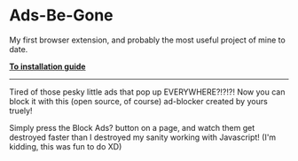 # Ads-Be-Gone

My first browser extension, and probably the most useful project of mine to date.

**[To installation guide](https://github.com/ZeroPointNothing/Ads-Be-Gone/wiki/Installation-and-Supported-Browsers)**

***

Tired of those pesky little ads that pop up EVERYWHERE?!?!?!
Now you can block it with this (open source, of course) ad-blocker created by yours truely!

Simply press the Block Ads? button on a page, and watch them get destroyed faster than I destroyed my sanity working with Javascript! (I'm kidding, this was fun to do XD)
